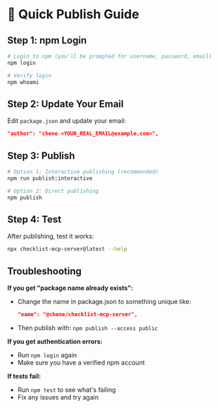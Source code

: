 # 🚀 Quick Publish Guide

## Step 1: npm Login

```bash
# Login to npm (you'll be prompted for username, password, email)
npm login

# Verify login
npm whoami
```

## Step 2: Update Your Email

Edit `package.json` and update your email:
```json
"author": "chene <YOUR_REAL_EMAIL@example.com>",
```

## Step 3: Publish

```bash
# Option 1: Interactive publishing (recommended)
npm run publish:interactive

# Option 2: Direct publishing
npm publish
```

## Step 4: Test

After publishing, test it works:
```bash
npx checklist-mcp-server@latest --help
```

## Troubleshooting

**If you get "package name already exists":**
- Change the name in package.json to something unique like:
  ```json
  "name": "@chene/checklist-mcp-server",
  ```
- Then publish with: `npm publish --access public`

**If you get authentication errors:**
- Run `npm login` again
- Make sure you have a verified npm account

**If tests fail:**
- Run `npm test` to see what's failing
- Fix any issues and try again